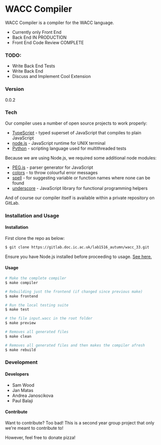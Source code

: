 # WACC Compiler

WACC Compiler is a compiler for the WACC language.
  - Currently only Front End
  - Back End IN PRODUCTION
  - Front End Code Review COMPLETE
### TODO:
 - Write Back End Tests
 - Write Back End
 - Discuss and Implement Cool Extension

### Version
0.0.2

### Tech
Our compiler uses a number of open source projects to work properly:

* [TypeScript] - typed superset of JavaScript that compiles to plain JavaScript
* [node.js] - JavaScript runtime for UNIX terminal
* [Python] - scripting language used for multithreaded tests

Because we are using Node.js, we required some additional node modules:
* [PEG.js] - parser generator for JavaScript
* [colors] - to throw colourful error messages
* [spell] - for suggesting variable or function names where none can be found
* [underscore] - JavaScript library for functional programming helpers

And of course our compiler itself is available within a private repository on GitLab.

### Installation and Usage

#### Installation
First clone the repo as below:

```sh
$ git clone https://gitlab.doc.ic.ac.uk/lab1516_autumn/wacc_33.git
```

Ensure you have Node.js installed before proceeding to usage. [See here.]

#### Usage

```sh
# Make the complete compiler
$ make compiler
```

```sh
# Rebuilding just the frontend (if changed since previous make)
$ make frontend
```

```sh
# Run the local testing suite
$ make test
```

```sh
# the file input.wacc in the root folder
$ make preview
```

```sh
# Removes all generated files
$ make clean
```

```sh
# Removes all generated files and then makes the compiler afresh
$ make rebuild
```

### Development

#### Developers
* Sam Wood
* Jan Matas
* Andrea Janoscikova
* Paul Balaji

#### Contribute

Want to contribute? Too bad! This is a second year group project that only we're meant to contribute to!

However, feel free to donate pizza!



[//]: # (These are reference links used in the body of this note and get stripped out when the markdown processor does its job. There is no need to format nicely because it shouldn't be seen. Thanks SO - http://stackoverflow.com/questions/4823468/store-comments-in-markdown-syntax)


   [git-repo-url]: <https://gitlab.doc.ic.ac.uk/lab1516_autumn/wacc_33.git>
   [TypeScript]: <http://www.typescriptlang.org/>
   [PEG.js]: <http://pegjs.org/>
   [node.js]: <https://nodejs.org/en/>
   [Python]: <https://www.python.org>
   [colors]: <https://github.com/marak/colors.js/>
   [spell]: <https://github.com/dscape/spell>
   [underscore]: <http://underscorejs.org/>
   [See here.]: <https://nodejs.org/en/download/package-manager/>